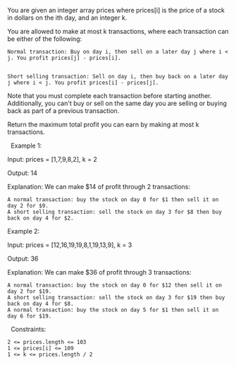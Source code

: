 You are given an integer array prices where prices[i] is the price of a stock in dollars on the ith day, and an integer k.

You are allowed to make at most k transactions, where each transaction can be either of the following:


	
	Normal transaction: Buy on day i, then sell on a later day j where i < j. You profit prices[j] - prices[i].
	
	
	Short selling transaction: Sell on day i, then buy back on a later day j where i < j. You profit prices[i] - prices[j].
	


Note that you must complete each transaction before starting another. Additionally, you can't buy or sell on the same day you are selling or buying back as part of a previous transaction.

Return the maximum total profit you can earn by making at most k transactions.

 
Example 1:


Input: prices = [1,7,9,8,2], k = 2

Output: 14

Explanation:
We can make $14 of profit through 2 transactions:


	A normal transaction: buy the stock on day 0 for $1 then sell it on day 2 for $9.
	A short selling transaction: sell the stock on day 3 for $8 then buy back on day 4 for $2.



Example 2:


Input: prices = [12,16,19,19,8,1,19,13,9], k = 3

Output: 36

Explanation:
We can make $36 of profit through 3 transactions:


	A normal transaction: buy the stock on day 0 for $12 then sell it on day 2 for $19.
	A short selling transaction: sell the stock on day 3 for $19 then buy back on day 4 for $8.
	A normal transaction: buy the stock on day 5 for $1 then sell it on day 6 for $19.



 
Constraints:


	2 <= prices.length <= 103
	1 <= prices[i] <= 109
	1 <= k <= prices.length / 2

